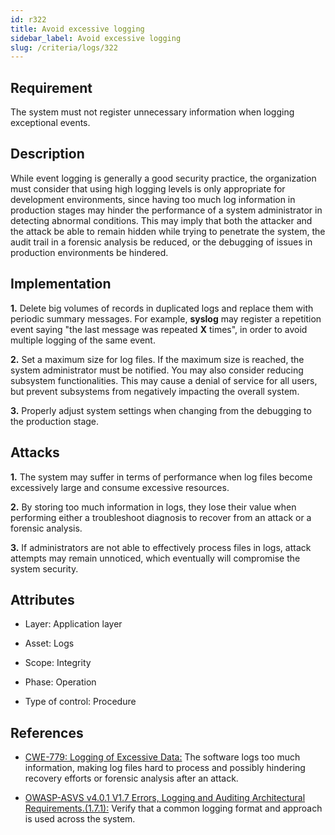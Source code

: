 ```yaml
---
id: r322
title: Avoid excessive logging
sidebar_label: Avoid excessive logging
slug: /criteria/logs/322
---
```


## Requirement

The system must not register unnecessary information
when logging exceptional events.

## Description

While event logging is generally
a good security practice,
the organization must consider
that using high logging levels
is only appropriate for development environments,
since having too much log information
in production stages
may hinder the performance of a system administrator
in detecting abnormal conditions.
This may imply
that both the attacker
and the attack be able to remain hidden
while trying to penetrate the system,
the audit trail in a forensic analysis
be reduced,
or the debugging of issues
in production environments be hindered.

## Implementation

**1.** Delete big volumes of records
in duplicated logs and replace them
with periodic summary messages.
For example,
**syslog** may register a repetition event saying
"the last message was repeated **X** times",
in order to avoid multiple logging
of the same event.

**2.** Set a maximum size for log files.
If the maximum size is reached,
the system administrator must be notified.
You may also consider reducing subsystem functionalities.
This may cause a denial of service for all users,
but prevent subsystems
from negatively impacting the overall system.

**3.** Properly adjust system settings
when changing from the debugging
to the production stage.

## Attacks

**1.** The system may suffer
in terms of performance
when log files become excessively large
and consume excessive resources.

**2.** By storing too much information in logs,
they lose their value when performing
either a troubleshoot diagnosis
to recover from an attack
or a forensic analysis.

**3.** If administrators are not able
to effectively process files in logs,
attack attempts may remain unnoticed,
which eventually will compromise
the system security.

## Attributes

- Layer: Application layer

- Asset: Logs

- Scope: Integrity

- Phase: Operation

- Type of control: Procedure

## References

- [CWE-779: Logging of Excessive Data:](https://cwe.mitre.org/data/definitions/779.html)
The software logs too much information,
making log files hard to process and
possibly hindering recovery efforts
or forensic analysis after an attack.

- [OWASP-ASVS v4.0.1 V1.7 Errors, Logging and Auditing Architectural Requirements.(1.7.1):](https://owasp.org/www-pdf-archive/OWASP_Application_Security_Verification_Standard_4.0-en.pdf)
Verify that a common logging format
and approach is used across the system.
